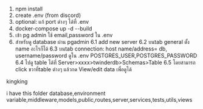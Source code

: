 1. npm install
2. create .env (from discord)
3. optional: แก้ port ต่างๆ ได้ที่ .env
4. docker-compose up -d --build
5. เข้า pg admin ใช้ email,password ใน .env
6. สำหรับดู database ผ่าน pgadmin
   6.1 add new server
   6.2 บนtab general ตั้ง name อะไรก็ได้
   6.3 บนtab connection: host name/address= db, username/password ดูใน .env POSTGRES_USER,POSTGRES_PASSWORD
   6.4 ไปดู table ได้ที่ Server>xxxx>twinderdb>Schemas>Table
   6.5 โดยสามารถ click ขวาที่table ต่างๆ แล้วกด View/edit data เพื่อดูได้

kingking

i have this folder database,environment variable,middleware,models,public,routes,server,services,tests,utils,views
